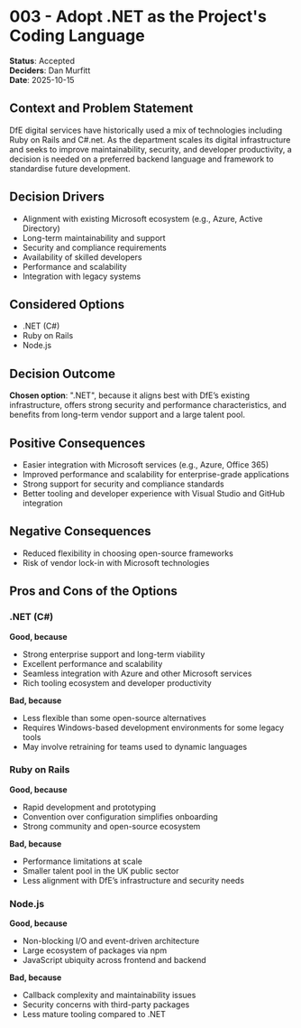 # 003 - Adopt .NET as the Project's Coding Language

**Status**: Accepted  
**Deciders**: Dan Murfitt  
**Date**: 2025-10-15  




## Context and Problem Statement

DfE digital services have historically used a mix of technologies including Ruby on Rails and C#.net. As the department scales its digital infrastructure and seeks to improve maintainability, security, and developer productivity, a decision is needed on a preferred backend language and framework to standardise future development.



## Decision Drivers

- Alignment with existing Microsoft ecosystem (e.g., Azure, Active Directory)  
- Long-term maintainability and support  
- Security and compliance requirements  
- Availability of skilled developers  
- Performance and scalability  
- Integration with legacy systems  



## Considered Options

- .NET (C#)  
- Ruby on Rails  
- Node.js  



## Decision Outcome

**Chosen option**: ".NET", because it aligns best with DfE’s existing infrastructure, offers strong security and performance characteristics, and benefits from long-term vendor support and a large talent pool.



## Positive Consequences

- Easier integration with Microsoft services (e.g., Azure, Office 365)  
- Improved performance and scalability for enterprise-grade applications  
- Strong support for security and compliance standards  
- Better tooling and developer experience with Visual Studio and GitHub integration  



## Negative Consequences

- Reduced flexibility in choosing open-source frameworks  
- Risk of vendor lock-in with Microsoft technologies  



## Pros and Cons of the Options

### .NET (C#)

**Good, because**  
- Strong enterprise support and long-term viability  
- Excellent performance and scalability  
- Seamless integration with Azure and other Microsoft services  
- Rich tooling ecosystem and developer productivity  

**Bad, because**  
- Less flexible than some open-source alternatives  
- Requires Windows-based development environments for some legacy tools  
- May involve retraining for teams used to dynamic languages  



### Ruby on Rails

**Good, because**  
- Rapid development and prototyping  
- Convention over configuration simplifies onboarding  
- Strong community and open-source ecosystem  

**Bad, because**  
- Performance limitations at scale  
- Smaller talent pool in the UK public sector  
- Less alignment with DfE’s infrastructure and security needs  



### Node.js

**Good, because**  
- Non-blocking I/O and event-driven architecture  
- Large ecosystem of packages via npm  
- JavaScript ubiquity across frontend and backend  

**Bad, because**  
- Callback complexity and maintainability issues  
- Security concerns with third-party packages  
- Less mature tooling compared to .NET  



